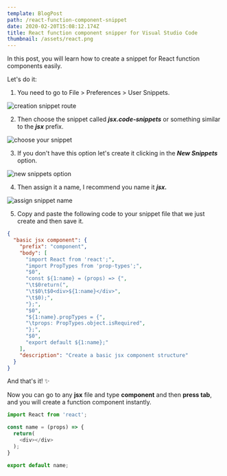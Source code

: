 ```yaml
---
template: BlogPost
path: /react-function-component-snippet
date: 2020-02-20T15:08:12.174Z
title: React function component snipper for Visual Studio Code
thumbnail: /assets/react.png
---
```

In this post, you will learn how to create a snippet for React function components easily.

Let's do it:

1. You need to go to File > Preferences > User Snippets.

![creation snippet route](/assets/file.PNG)

2. Then choose the snippet called ***jsx.code-snippets*** or something similar to the ***jsx*** prefix.

![choose your snippet](/assets/choose-snippet-option.png)

3. If you don't have this option let's create it clicking in the ***New Snippets*** option.

![new snippets option](/assets/create-new-snippet.png)

4. Then assign it a name, I recommend you name it ***jsx.***

![assign snippet name](/assets/naming-new-snippet.PNG)

5. Copy and paste the following code to your snippet file that we just create and then save it.

```json
{
  "basic jsx component": {
    "prefix": "component",
    "body": [
      "import React from 'react';",
      "import PropTypes from 'prop-types';",
      "$0",
      "const ${1:name} = (props) => {",
      "\t$0return(",
      "\t$0\t$0<div>${1:name}</div>",
      "\t$0);",
      "};",
      "$0",
      "${1:name}.propTypes = {",
      "\tprops: PropTypes.object.isRequired",
      "};",
      "$0",
      "export default ${1:name};"
    ],
    "description": "Create a basic jsx component structure"
  }
}
```

And that's it! ✨

Now you can go to any **jsx** file and type **component** and then **press tab**, and you will create a function component instantly.

```javascript
import React from 'react';

const name = (props) => {
  return(
  	<div></div>
  );
}

export default name;
```
